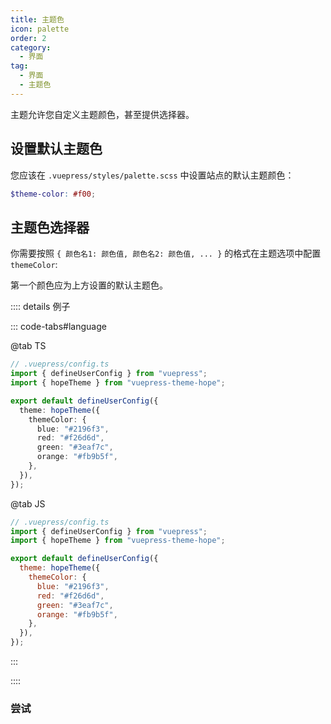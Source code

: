 ```yaml
---
title: 主题色
icon: palette
order: 2
category:
  - 界面
tag:
  - 界面
  - 主题色
---
```


主题允许您自定义主题颜色，甚至提供选择器。

<!-- more -->

## 设置默认主题色

您应该在 `.vuepress/styles/palette.scss` 中设置站点的默认主题颜色：

```scss
$theme-color: #f00;
```

## 主题色选择器

你需要按照 `{ 颜色名1: 颜色值, 颜色名2: 颜色值, ... }` 的格式在主题选项中配置 `themeColor`:

第一个颜色应为上方设置的默认主题色。

:::: details 例子

::: code-tabs#language

@tab TS

```ts {7-12}
// .vuepress/config.ts
import { defineUserConfig } from "vuepress";
import { hopeTheme } from "vuepress-theme-hope";

export default defineUserConfig({
  theme: hopeTheme({
    themeColor: {
      blue: "#2196f3",
      red: "#f26d6d",
      green: "#3eaf7c",
      orange: "#fb9b5f",
    },
  }),
});
```

@tab JS

```js {7-12}
// .vuepress/config.ts
import { defineUserConfig } from "vuepress";
import { hopeTheme } from "vuepress-theme-hope";

export default defineUserConfig({
  theme: hopeTheme({
    themeColor: {
      blue: "#2196f3",
      red: "#f26d6d",
      green: "#3eaf7c",
      orange: "#fb9b5f",
    },
  }),
});
```

:::

::::

### 尝试

<!-- markdownlint-disable-->

<ThemeColorPicker :themeColor="themeColor" />

<!-- markdownlint-restore -->

<script setup lang="ts">
import { computed } from "vue";
import { useThemeData } from "@theme-hope/composables/index.js";
import ThemeColorPicker from "@theme-hope/modules/outlook/components/ThemeColorPicker.js";

const themeData = useThemeData();

const themeColor = computed(() => {
  const { themeColor } = themeData.value;

  return themeColor === false ? null : themeColor;
});
</script>
